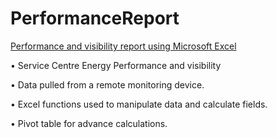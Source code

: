 # PerformanceReport
[Performance and visibility report using Microsoft Excel](https://github.com/dennyny/PerformanceFile)

•	Service Centre Energy Performance and visibility

•	Data pulled from a remote monitoring device.

•	Excel functions used to manipulate data and calculate fields.

•	Pivot table for advance calculations.
